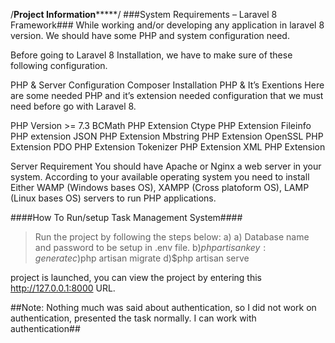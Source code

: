 /********Project Information*************/
###System Requirements – Laravel 8 Framework###
While working and/or developing any application in laravel 8 version. We should have some PHP and system configuration need.

Before going to Laravel 8 Installation, we have to make sure of these following configuration.

PHP & Server Configuration
Composer Installation
PHP & It’s Exentions
Here are some needed PHP and it’s extension needed configuration that we must need before go with Laravel 8.

PHP Version >= 7.3
BCMath PHP Extension
Ctype PHP Extension
Fileinfo PHP extension
JSON PHP Extension
Mbstring PHP Extension
OpenSSL PHP Extension
PDO PHP Extension
Tokenizer PHP Extension
XML PHP Extension


Server Requirement
You should have Apache or Nginx a web server in your system. According to your available operating system you need to install Either WAMP (Windows bases OS), XAMPP (Cross platoform OS), LAMP (Linux bases OS) servers to run PHP applications.


####How To Run/setup Task Management System####

>Run the project by following the steps below:
a) a) Database name and password to be setup in .env file.
b)$php artisan key:generate
c)$php artisan migrate
d)$php artisan serve

project is launched, you can view the project by entering this http://127.0.0.1:8000 URL.

##Note: Nothing much was said about authentication, so I did not work on authentication, presented the task normally. I can work with authentication##
